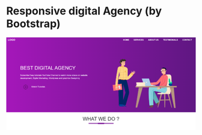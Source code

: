 # Responsive digital Agency (by Bootstrap)
![project image](project_image.png?raw=true "bts_best_digital_agency")